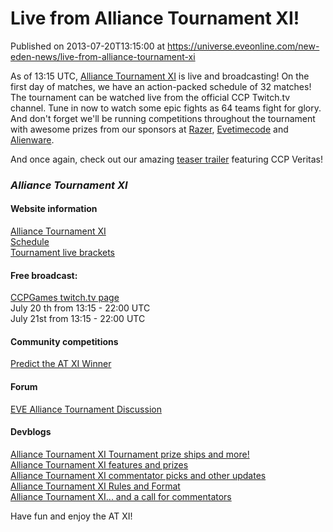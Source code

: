 # Live from Alliance Tournament XI!
Published on 2013-07-20T13:15:00 at https://universe.eveonline.com/new-eden-news/live-from-alliance-tournament-xi

As of 13:15 UTC, [Alliance Tournament XI](http://community.eveonline.com/community/alliance-tournament/) is live and broadcasting! On the first day of matches, we have an action-packed schedule of 32 matches! The tournament can be watched live from the official CCP Twitch.tv channel. Tune in now to watch some epic fights as 64 teams fight for glory. And don't forget we'll be running competitions throughout the tournament with awesome prizes from our sponsors at [Razer](https://www.facebook.com/RazerGB), [Evetimecode](http://www.evetimecode.com/) and [Alienware](https://www.facebook.com/Alienware). 

And once again, check out our amazing [teaser trailer](http://www.youtube.com/watch?v=wBX6cAtpkC8) featuring CCP Veritas!

###  _Alliance Tournament XI_

####  Website information

[Alliance Tournament XI](http://community.eveonline.com/community/alliance-tournament/)  
[Schedule](http://community.eveonline.com/community/alliance-tournament/schedule/)  
[Tournament live brackets](http://community.eveonline.com/community/alliance-tournament/tournament-brackets/)

####  Free broadcast:

[CCPGames twitch.tv page](http://www.twitch.tv/ccp)  
July 20 th from 13:15 - 22:00 UTC  
July 21st from 13:15 - 22:00 UTC

####  Community competitions

[Predict the AT XI Winner](https://forums.eveonline.com/default.aspx?g=posts&t=260389)

####  Forum

[EVE Alliance Tournament Discussion](https://forums.eveonline.com/default.aspx?g=topics&f=264)

####  Devblogs

[Alliance Tournament XI Tournament prize ships and more!](http://community.eveonline.com/news/dev-blogs/alliance-tournament-xi-tournament-prize-ships-and-more/)  
[Alliance Tournament XI features and prizes](http://community.eveonline.com/news/dev-blogs/alliance-tournament-xi-results-of-the-auction/)  
[Alliance Tournament XI commentator picks and other updates](http://community.eveonline.com/news/dev-blogs/alliance-tournament-xi-commentator-picks-and-other-updates/)  
[Alliance Tournament XI Rules and Format](http://community.eveonline.com/news/dev-blogs/alliance-tournament-xi-rules-and-signups/)  
[Alliance Tournament XI... and a call for commentators](http://community.eveonline.com/news/dev-blogs/alliance-tournament-xi-announced/)

 

Have fun and enjoy the AT XI!
